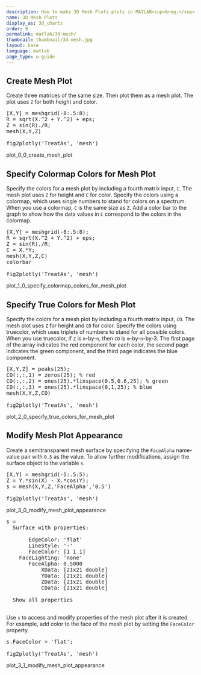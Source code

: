 ```yaml
---
description: How to make 3D Mesh Plots plots in MATLAB<sup>&reg;</sup> with Plotly.
name: 3D Mesh Plots
display_as: 3d_charts
order: 9
permalink: matlab/3d-mesh/
thumbnail: thumbnail/3d-mesh.jpg
layout: base
language: matlab
page_type: u-guide
---
```


## Create Mesh Plot

Create three matrices of the same size. Then plot them as a mesh plot. The plot uses `Z` for both height and color.

<pre class="mcode">
[X,Y] = meshgrid(-8:.5:8);
R = sqrt(X.^2 + Y.^2) + eps;
Z = sin(R)./R;
mesh(X,Y,Z)

fig2plotly('TreatAs', 'mesh')
</pre>

plot_0_0_create_mesh_plot



<!--------------------- EXAMPLE BREAK ------------------------->

## Specify Colormap Colors for Mesh Plot

Specify the colors for a mesh plot by including a fourth matrix input, `C`. The mesh plot uses `Z` for height and `C` for color. Specify the colors using a colormap, which uses single numbers to stand for colors on a spectrum. When you use a colormap, `C` is the same size as `Z`. Add a color bar to the graph to show how the data values in `C` correspond to the colors in the colormap.

<pre class="mcode">
[X,Y] = meshgrid(-8:.5:8);
R = sqrt(X.^2 + Y.^2) + eps;
Z = sin(R)./R;
C = X.*Y;
mesh(X,Y,Z,C)
colorbar

fig2plotly('TreatAs', 'mesh')
</pre>

plot_1_0_specify_colormap_colors_for_mesh_plot



<!--------------------- EXAMPLE BREAK ------------------------->

## Specify True Colors for Mesh Plot

Specify the colors for a mesh plot by including a fourth matrix input, `CO`. The mesh plot uses `Z` for height and `CO` for color. Specify the colors using truecolor, which uses triplets of numbers to stand for all possible colors. When you use truecolor, if `Z` is `m`-by-`n`, then `CO` is `m`-by-`n`-by-3. The first page of the array indicates the red component for each color, the second page indicates the green component, and the third page indicates the blue component.

<pre class="mcode">
[X,Y,Z] = peaks(25);
CO(:,:,1) = zeros(25); % red
CO(:,:,2) = ones(25).*linspace(0.5,0.6,25); % green
CO(:,:,3) = ones(25).*linspace(0,1,25); % blue
mesh(X,Y,Z,CO)

fig2plotly('TreatAs', 'mesh')
</pre>

plot_2_0_specify_true_colors_for_mesh_plot



<!--------------------- EXAMPLE BREAK ------------------------->

## Modify Mesh Plot Appearance

Create a semitransparent mesh surface by specifying the `FaceAlpha` name-value pair with `0.5` as the value. To allow further modifications, assign the surface object to the variable `s`.

<pre class="mcode">
[X,Y] = meshgrid(-5:.5:5);
Z = Y.*sin(X) - X.*cos(Y);
s = mesh(X,Y,Z,'FaceAlpha','0.5')

fig2plotly('TreatAs', 'mesh')
</pre>

plot_3_0_modify_mesh_plot_appearance


<pre class="codeoutput">s = 
  Surface with properties:

       EdgeColor: 'flat'
       LineStyle: '-'
       FaceColor: [1 1 1]
    FaceLighting: 'none'
       FaceAlpha: 0.5000
           XData: [21x21 double]
           YData: [21x21 double]
           ZData: [21x21 double]
           CData: [21x21 double]

  Show all properties

</pre>


Use `s` to access and modify properties of the mesh plot after it is created. For example, add color to the face of the mesh plot by setting the `FaceColor` property.

<pre class="mcode">
s.FaceColor = 'flat';

fig2plotly('TreatAs', 'mesh')
</pre>

plot_3_1_modify_mesh_plot_appearance



<!--------------------- EXAMPLE BREAK ------------------------->

